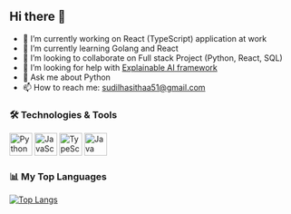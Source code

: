 ## Hi there 👋

- 🔭 I’m currently working on React (TypeScript) application at work
- 🌱 I’m currently learning Golang and React
- 👯 I’m looking to collaborate on Full stack Project (Python, React, SQL)
- 🤔 I’m looking for help with [Explainable AI framework](https://github.com/SudilHasitha/LISA_CNN_ExplainerV3/tree/release-v.1)
- 💬 Ask me about Python 
- 📫 How to reach me: sudilhasithaa51@gmail.com

### 🛠️ Technologies & Tools

<img src="https://cdn.jsdelivr.net/gh/devicons/devicon/icons/python/python-original.svg" height="40" alt="Python icon">
<img src="https://cdn.jsdelivr.net/gh/devicons/devicon/icons/javascript/javascript-original.svg" height="40" alt="JavaScript icon">
<img src="https://cdn.jsdelivr.net/gh/devicons/devicon/icons/typescript/typescript-original.svg" height="40" alt="TypeScript icon">
<img src="https://cdn.jsdelivr.net/gh/devicons/devicon/icons/java/java-original.svg" height="40" alt="Java icon">

### 📊 My Top Languages

[![Top Langs](https://github-readme-stats.vercel.app/api/top-langs/?username=SudilHasitha&layout=compact&langs_count=8&size_weight=0.5&count_weight=0.5)](https://github.com/anuraghazra/github-readme-stats)


